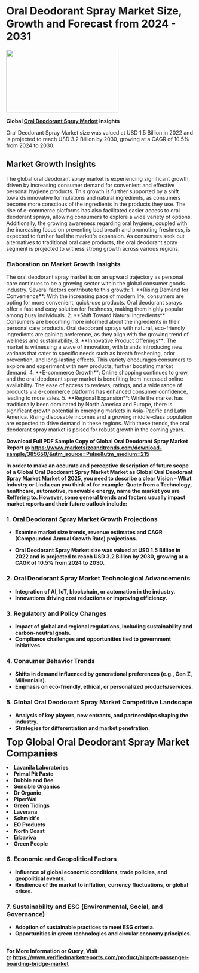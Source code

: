 <H1>Oral Deodorant Spray Market Size, Growth and Forecast from 2024 - 2031</H1><img class="aligncenter size-medium wp-image-584254" src="https://thirdeyenews.in/wp-content/uploads/2024/09/Global-Market-Research-300x168.jpeg" alt="" width="300" height="168" /><p><strong>Global&nbsp;<a href="https://www.marketsizeandtrends.com/download-sample/385650/&amp;utm_source=Pulse&amp;utm_medium=215">Oral Deodorant Spray Market</a> Insights</strong></p><p>Oral Deodorant Spray Market size was valued at USD 1.5 Billion in 2022 and is projected to reach USD 3.2 Billion by 2030, growing at a CAGR of 10.5% from 2024 to 2030.</p><p><h2>Market Growth Insights</h2> The global oral deodorant spray market is experiencing significant growth, driven by increasing consumer demand for convenient and effective personal hygiene products. This growth is further supported by a shift towards innovative formulations and natural ingredients, as consumers become more conscious of the ingredients in the products they use. The rise of e-commerce platforms has also facilitated easier access to oral deodorant sprays, allowing consumers to explore a wide variety of options. Additionally, the growing awareness regarding oral hygiene, coupled with the increasing focus on preventing bad breath and promoting freshness, is expected to further fuel the market's expansion. As consumers seek out alternatives to traditional oral care products, the oral deodorant spray segment is projected to witness strong growth across various regions. <p><strong></strong></p> <h3>Elaboration on Market Growth Insights</h3> The oral deodorant spray market is on an upward trajectory as personal care continues to be a growing sector within the global consumer goods industry. Several factors contribute to this growth: 1. **Rising Demand for Convenience**: With the increasing pace of modern life, consumers are opting for more convenient, quick-use products. Oral deodorant sprays offer a fast and easy solution for freshness, making them highly popular among busy individuals. 2. **Shift Toward Natural Ingredients**: Consumers are becoming more informed about the ingredients in their personal care products. Oral deodorant sprays with natural, eco-friendly ingredients are gaining preference, as they align with the growing trend of wellness and sustainability. 3. **Innovative Product Offerings**: The market is witnessing a wave of innovation, with brands introducing new variants that cater to specific needs such as breath freshening, odor prevention, and long-lasting effects. This variety encourages consumers to explore and experiment with new products, further boosting market demand. 4. **E-commerce Growth**: Online shopping continues to grow, and the oral deodorant spray market is benefiting from increased online availability. The ease of access to reviews, ratings, and a wide range of products via e-commerce platforms has enhanced consumer confidence, leading to more sales. 5. **Regional Expansion**: While the market has traditionally been dominated by North America and Europe, there is significant growth potential in emerging markets in Asia-Pacific and Latin America. Rising disposable incomes and a growing middle-class population are expected to drive demand in these regions. With these trends, the oral deodorant spray market is poised for robust growth in the coming years. <p><strong></p><p><span class=""><strong>Download Full PDF Sample Copy of Global Oral Deodorant Spray Market Report</strong> @ <a href="https://www.marketsizeandtrends.com/download-sample/385650/&amp;utm_source=Pulse&amp;utm_medium=215" target="_blank">https://www.marketsizeandtrends.com/download-sample/385650/&amp;utm_source=Pulse&amp;utm_medium=215</a></span></p><p>In order to make an accurate and perceptive description of future scope of a Global&nbsp;Oral Deodorant Spray Market Market as Global&nbsp;Oral Deodorant Spray Market Market of 2025, you need to describe a clear Vision &ndash; What Industry or Linda can you think of for example: Quote from a Technology, healthcare, automotive, renewable energy, name the market you are Reffering to. However, some general trends and factors usually impact market reports and their future outlook include:</p><h3>1.&nbsp;<strong>Oral Deodorant Spray Market Growth Projections</strong></h3><ul><li>Examine market size trends, revenue estimates and CAGR (Compounded Annual Growth Rate) projections.</li><li><p>Oral Deodorant Spray Market size was valued at USD 1.5 Billion in 2022 and is projected to reach USD 3.2 Billion by 2030, growing at a CAGR of 10.5% from 2024 to 2030.</p></li></ul><h3>2.&nbsp;<strong>Oral Deodorant Spray Market Technological Advancements</strong></h3><ul><li>Integration of AI, IoT, blockchain, or automation in the industry.</li><li>Innovations driving cost reductions or improving efficiency.</li></ul><h3>3.&nbsp;<strong>Regulatory and Policy Changes</strong></h3><ul><li>Impact of global and regional regulations, including sustainability and carbon-neutral goals.</li><li>Compliance challenges and opportunities tied to government initiatives.</li></ul><h3>4.&nbsp;<strong>Consumer Behavior Trends</strong></h3><ul><li>Shifts in demand influenced by generational preferences (e.g., Gen Z, Millennials).</li><li>Emphasis on eco-friendly, ethical, or personalized products/services.</li></ul><h3>5.&nbsp;<strong>Global Oral Deodorant Spray Market Competitive Landscape</strong></h3><ul><li>Analysis of key players, new entrants, and partnerships shaping the industry.</li><li>Strategies for differentiation and market penetration.</li></ul><p data-pm-slice="1 1 []"><span style="color: inherit; font-family: inherit; font-size: 25px;">Top Global Oral Deodorant Spray Market Companies</span></p><div class="" data-test-id=""><p><li>Lavanila Laboratories</li><li> Primal Pit Paste</li><li> Bubble and Bee</li><li> Sensible Organics</li><li> Dr Organic</li><li> PiperWai</li><li> Green Tidings</li><li> Laverana</li><li> Schmidt's</li><li> EO Products</li><li> North Coast</li><li> Erbaviva</li><li> Green People</li></p></div><h3>6.&nbsp;<strong>Economic and Geopolitical Factors</strong></h3><ul><li>Influence of global economic conditions, trade policies, and geopolitical events.</li><li>Resilience of the market to inflation, currency fluctuations, or global crises.</li></ul><h3>7.&nbsp;<strong>Sustainability and ESG (Environmental, Social, and Governance)</strong></h3><ul><li>Adoption of sustainable practices to meet ESG criteria.</li><li>Opportunities in green technologies and circular economy principles.</li></ul><h2><strong style="font-size: 14px;">For More Information or Query, Visit @&nbsp;</strong><a style="background-color: #ffffff; font-size: 14px;" href="https://www.marketsizeandtrends.com/report/oral-deodorant-spray-market/" target="_blank">https://www.verifiedmarketreports.com/product/airport-passenger-boarding-bridge-market</a></h2>
